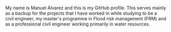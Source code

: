My name is Manuel Álvarez and this is my GitHub profile. This serves mainly as a backup for the projects that I have worked in while studying to be a civil engineer, my master's programme in Flood risk management (FRM) and as a professional civil engineer working primarily in water resources.
